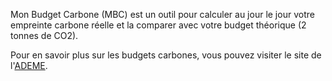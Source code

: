 Mon Budget Carbone (MBC) est un outil pour calculer au jour le jour votre empreinte carbone réelle et la comparer avec votre budget théorique (2 tonnes de CO2).

Pour en savoir plus sur les budgets carbones, vous pouvez visiter le site de l'[ADEME](https://datagir.ademe.fr/blog/budget-empreinte-carbone-c-est-quoi/). 